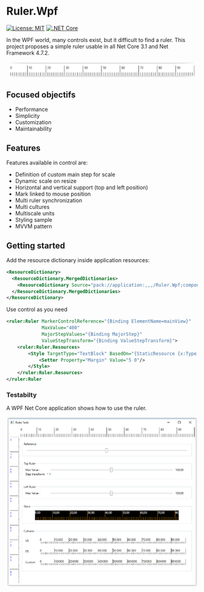 # Ruler.Wpf
[![License: MIT](https://img.shields.io/badge/License-MIT-yellow.svg)](https://opensource.org/licenses/MIT)
[![.NET Core][github-actions-badge]][github-actions]

In the WPF world, many controls exist, but it difficult to find a ruler. This project proposes a simple ruler usable in all Net Core 3.1 and Net Framework 4.7.2.

<img src="doc/images/ruler-base.png"/>

## Focused objectifs
- Performance
- Simplicity
- Customization
- Maintainability

## Features
Features available in control are:
- Definition of custom main step for scale
- Dynamic scale on resize
- Horizontal and vertical support (top and left position)
- Mark linked to mouse position
- Multi ruler synchronization
- Multi cultures
- Multiscale units
- Styling sample
- MVVM pattern

## Getting started

Add the resource dictionary inside application resources:

```xml
<ResourceDictionary>
  <ResourceDictionary.MergedDictionaries>
    <ResourceDictionary Source="pack://application:,,,/Ruler.Wpf;component/RulerStyle.xaml"/>
  </ResourceDictionary.MergedDictionaries>
</ResourceDictionary>
``` 

Use control as you need

```xml
<ruler:Ruler MarkerControlReference="{Binding ElementName=mainView}"
             MaxValue="400"
             MajorStepValues="{Binding MajorStep}"
             ValueStepTransform="{Binding ValueStepTransform}">
    <ruler:Ruler.Resources>
        <Style TargetType="TextBlock" BasedOn="{StaticResource {x:Type TextBlock}}">
            <Setter Property="Margin" Value="5 0"/>
        </Style>
    </ruler:Ruler.Resources>
</ruler:Ruler
``` 


### Testabilty
A WPF Net Core application shows how to use the ruler.

<img src="doc/images/ruler-testapp.png"/>

[github-actions]:                  https://github.com/xclemence/Ruler.Wpf/actions?query=workflow%3A".NET+Core"
[github-actions-badge]:            https://github.com/xclemence/Ruler.Wpf/workflows/.NET%20Core/badge.svg?branch=master
